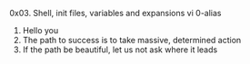 0x03. Shell, init files, variables and expansions
vi 0-alias
1. Hello you
2. The path to success is to take massive, determined action
3. If the path be beautiful, let us not ask where it leads
